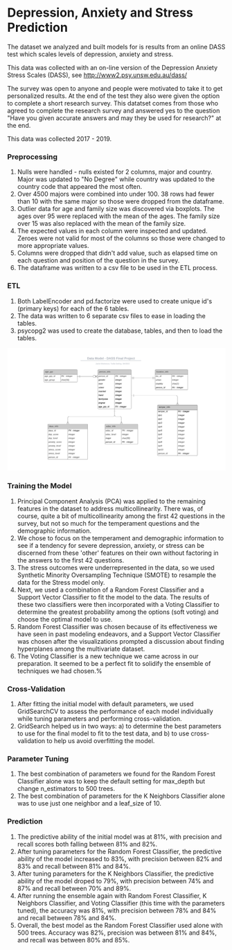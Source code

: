 # Depression, Anxiety and Stress Prediction

The dataset we analyzed and built models for is results from an online DASS test which scales levels of depression, anxiety and stress.

This data was collected with an on-line version of the Depression Anxiety Stress Scales (DASS), see http://www2.psy.unsw.edu.au/dass/

The survey was open to anyone and people were motivated to take it to get personalized results. At the end of the test they also were given the option to complete a short research survey. This datatset comes from those who agreed to complete the research survey and answered yes to the question "Have you given accurate answers and may they be used for research?" at the end.

This data was collected 2017 - 2019.

### Preprocessing

1. Nulls were handled - nulls existed for 2 columns, major and country. Major was updated to "No Degree" while country was updated to the country code that appeared the most often.
2. Over 4500 majors were combined into under 100. 38 rows had fewer than 10 with the same major so those were dropped from the dataframe.
3. Outlier data for age and family size was discovered via boxplots. The ages over 95 were replaced with the mean of the ages. The family size over 15 was also replaced with the mean of the family size.
4. The expected values in each column were inspected and updated. Zeroes were not valid for most of the columns so those were changed to more appropriate values.
5. Columns were dropped that didn't add value, such as elapsed time on each question and position of the question in the survey.
6. The dataframe was written to a csv file to be used in the ETL process.

### ETL

1. Both LabelEncoder and pd.factorize were used to create unique id's (primary keys) for each of the 6 tables.
2. The data was written to 6 separate csv files to ease in loading the tables.
3. psycopg2 was used to create the database, tables, and then to load the tables.

![image](https://github.com/tfgerling/Final_project/blob/main/Data_Model_Final_Project.svg)

### Training the Model

1. Principal Component Analysis (PCA) was applied to the remaining features in the dataset to address multicollinearity.  There was, of course, quite a bit of multicollinearity among the first 42 questions in the survey, but not so much for the temperament questions and the demographic information.
2. We chose to focus on the temperament and demographic information to see if a tendency for severe depression, anxiety, or stress can be discerned from these 'other' features on their own without factoring in the answers to the first 42 questions.
3. The stress outcomes were underrepresented in the data, so we used Synthetic Minority Oversampling Technique (SMOTE) to resample the data for the Stress model only.
4. Next, we used a combination of a Random Forest Classifier and a Support Vector Classifier to fit the model to the data.  The results of these two classifiers were then incorporated with a Voting Classifier to determine the greatest probability among the options (soft voting) and choose the optimal model to use.
5. Random Forest Classifier was chosen because of its effectiveness we have seen in past modeling endeavors, and a Support Vector Classifier was chosen after the visualizations prompted a discussion about finding hyperplanes among the multivariate dataset.
6.  The Voting Classifier is a new technique we came across in our preparation.  It seemed to be a perfect fit to solidify the ensemble of techniques we had chosen.%

### Cross-Validation
1. After fitting the initial model with default parameters, we used GridSearchCV to assess the performance of each model individually while tuning parameters and performing cross-validation.  
2. GridSearch helped us in two ways:  a) to determine the best parameters to use for the final model to fit to the test data, and b) to use cross-validation to help us avoid overfitting the model.

### Parameter Tuning
1.  The best combination of parameters we found for the Random Forest Classifier alone was to keep the default setting for max_depth but change n_estimators to 500 trees.
2.  The best combination of parameters for the K Neighbors Classifier alone was to use just one neighbor and a leaf_size of 10. 

### Prediction
1. The predictive ability of the initial model was at 81%, with precision and recall scores both falling between 81% and 82%.
2. After tuning parameters for the Random Forest Classifier, the predictive ability of the model increased to 83%, with precision between 82% and 83% and recall between 81% and 84%.
3. After tuning parameters for the K Neighbors Classifier, the predictive ability of the model droped to 79%, with precision between 74% and 87% and recall between 70% and 89%.
4. After running the ensemble again with Random Forest Classifier, K Neighbors Classifier, and Voting Classifier (this time with the parameters tuned), the accuracy was 81%, with precision between 78% and 84% and recall between 78% and 84%.
5.  Overall, the best model as the Random Forest Classifier used alone with 500 trees.  Accuracy was 82%, precision was between 81% and 84%, and recall was between 80% and 85%.





